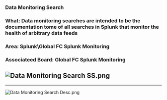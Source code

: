 ### Data Monitoring Search
### What: Data monitoring searches are intended to be the documentation tome of all searches in Splunk that monitor the health of arbitrary data feeds 
### Area: Splunk\Global FC Splunk Monitoring 
### Associateed Board: Global FC Splunk Monitoring

![Data Monitoring Search SS.png](/.attachments/Data%20Monitoring%20Search%20SS-69087d28-013e-4fdd-8770-5b59e43f6f33.png)
----
----
![Data Monitoring Search Desc.png](/.attachments/Data%20Monitoring%20Search%20Desc-065aba57-ee38-4eaf-a8dc-82b8efaf09b4.png)